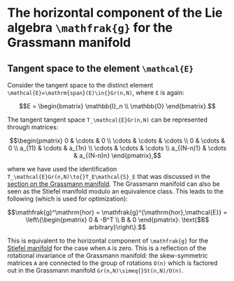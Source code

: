 # The horizontal component of the Lie algebra ``\mathfrak{g}`` for the Grassmann manifold

## Tangent space to the element ``\mathcal{E}``

Consider the tangent space to the distinct element ``\mathcal{E}=\mathrm{span}(E)\in{}Gr(n,N)``, where ``E`` is again:

```math
E = \begin{bmatrix}
\mathbb{I}_n \\ 
\mathbb{O}
\end{bmatrix}.
```


The tangent tangent space ``T_\mathcal{E}Gr(n,N)`` can be represented through matrices: 

```math
\begin{pmatrix}
    0 & \cdots & 0 \\
    \cdots & \cdots & \cdots \\ 
    0 & \cdots & 0 \\
    a_{11} & \cdots & a_{1n} \\
    \cdots & \cdots & \cdots \\ 
    a_{(N-n)1} & \cdots & a_{(N-n)n}
\end{pmatrix},
```

where we have used the identification ``T_\mathcal{E}Gr(n,N)\to{}T_E\mathcal{S}_E`` that was discussed in the [section on the Grassmann manifold](../manifolds/grassmann_manifold.md).  The Grassmann manifold can also be seen as the Stiefel manifold modulo an equivalence class. This leads to the following (which is used for optimization):

```math
\mathfrak{g}^\mathrm{hor} = \mathfrak{g}^{\mathrm{hor},\mathcal{E}} = \left\{\begin{pmatrix} 0 & -B^T \\ B & 0 \end{pmatrix}: \text{$B$ arbitrary}\right\}.
```

This is equivalent to the horizontal component of ``\mathfrak{g}`` for the [Stiefel manifold](stiefel_lie_alg_horizontal.md) for the case when ``A`` is zero. This is a reflection of the rotational invariance of the Grassmann manifold: the skew-symmetric matrices ``A`` are connected to the group of rotations ``O(n)`` which is factored out in the Grassmann manifold ``Gr(n,N)\simeq{}St(n,N)/O(n)``.